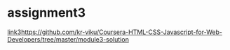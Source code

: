 # assignment3
[link3]()https://github.com/kr-viku/Coursera-HTML-CSS-Javascript-for-Web-Developers/tree/master/module3-solution
